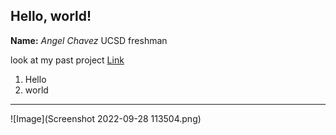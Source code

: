 ## Hello, world!
**Name:** *Angel Chavez* UCSD freshman


look at my past project [Link](https://anchavez2026.github.io/Middle-school/)
1. Hello
2. world
--- 

![Image](Screenshot 2022-09-28 113504.png)
